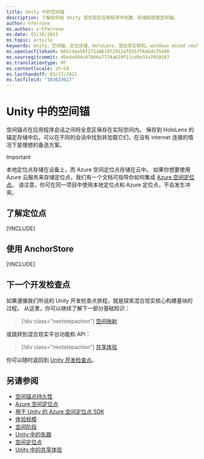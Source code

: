 ```yaml
---
title: Unity 中的空间锚
description: 了解如何在 Unity 混合现实应用程序中创建、存储和提取空间锚。
author: hferrone
ms.author: v-hferrone
ms.date: 03/16/2021
ms.topic: article
keywords: Unity，空间锚，定位存储，HoloLens，混合现实耳机，windows mixed reality 耳机，虚拟现实耳机
ms.openlocfilehash: 665cdae56f271a061972922af835ff64bdc35496
ms.sourcegitcommit: d5e4eb94c87b86a7774a639f11cd9e35a7050107
ms.translationtype: MT
ms.contentlocale: zh-CN
ms.lasthandoff: 03/17/2021
ms.locfileid: "103623617"
---
```

# <a name="spatial-anchors-in-unity"></a>Unity 中的空间锚

空间锚点在应用程序会话之间将全息区保存在实际空间内。 保存到 HoloLens 的锚定存储中后，可以在不同的会话中找到并加载它们，在没有 internet 连接的情况下是理想的备选方案。

> [!IMPORTANT]
> 本地定位点存储在设备上，而 Azure 空间定位点存储在云中。 如果你想要使用 Azure 云服务来存储定位点，我们有一个文档可指导你如何集成 [Azure 空间定位点](../mixed-reality-cloud-services.md#azure-spatial-anchors)。 请注意，你可在同一项目中使用本地定位点和 Azure 定位点，不会发生冲突。

## <a name="understanding-anchors"></a>了解定位点

[!INCLUDE[](includes/unity-understanding-anchors.md)]

## <a name="using-the-anchorstore"></a>使用 AnchorStore

[!INCLUDE[](includes/unity-spatial-anchorstore.md)]

## <a name="next-development-checkpoint"></a>下一个开发检查点

如果遵循我们所说的 Unity 开发检查点旅程，就是探索混合现实核心构建基块的过程。 从这里，你可以继续了解下一部分基础知识：

> [!div class="nextstepaction"]
> [空间映射](spatial-mapping-in-unity.md)

或跳转到混合现实平台功能和 API：

> [!div class="nextstepaction"]
> [共享体验](shared-experiences-in-unity.md)

你可以随时返回到 [Unity 开发检查点](unity-development-overview.md#2-core-building-blocks)。

## <a name="see-also"></a>另请参阅
* [空间锚点持久性](../../design/coordinate-systems.md#spatial-anchor-persistence)
* <a href="/azure/spatial-anchors" target="_blank">Azure 空间定位点</a>
* <a href="/dotnet/api/Microsoft.Azure.SpatialAnchors" target="_blank">用于 Unity 的 Azure 空间定位点 SDK</a>
* [体验规模](../../design/coordinate-systems.md#mixed-reality-experience-scales)
* [空间阶段](../../design/coordinate-systems.md#stage-frame-of-reference)
* [Unity 中的失跟](tracking-loss-in-unity.md)
* [空间定位点](../../design/spatial-anchors.md)
* [Unity 中的共享体验](shared-experiences-in-unity.md)